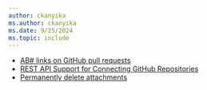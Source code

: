 ```yaml
---
author: ckanyika
ms.author: ckanyika
ms.date: 9/25/2024
ms.topic: include
---
```


- [AB# links on GitHub pull requests](#ab-links-on-github-pull-requests)
- [REST API Support for Connecting GitHub Repositories](#rest-api-support-for-connecting-github-repositories)
- [Permanently delete attachments](#permanently-delete-attachments)
